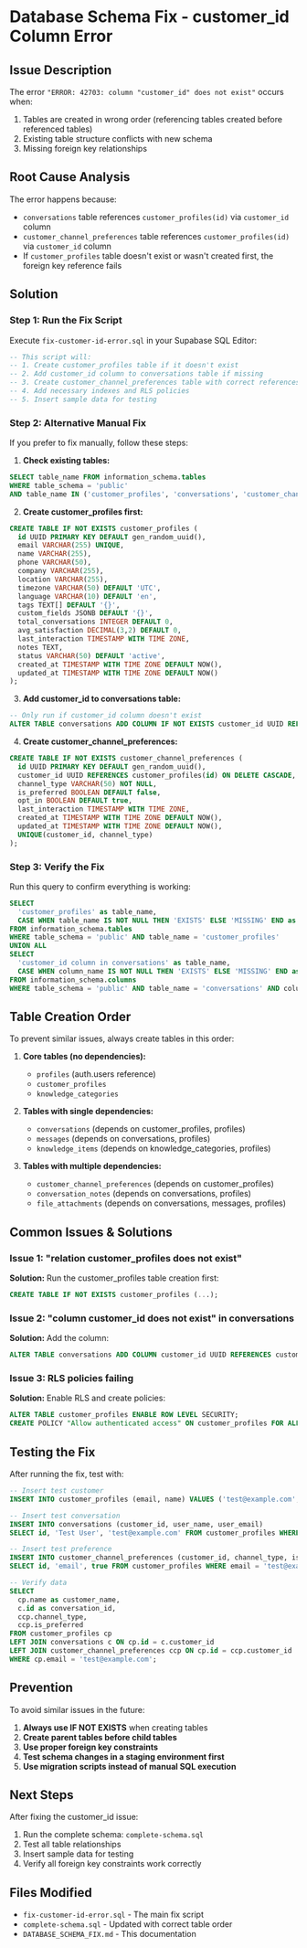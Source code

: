 # Database Schema Fix - customer_id Column Error

## Issue Description
The error `"ERROR: 42703: column "customer_id" does not exist"` occurs when:
1. Tables are created in wrong order (referencing tables created before referenced tables)
2. Existing table structure conflicts with new schema
3. Missing foreign key relationships

## Root Cause Analysis
The error happens because:
- `conversations` table references `customer_profiles(id)` via `customer_id` column
- `customer_channel_preferences` table references `customer_profiles(id)` via `customer_id` column
- If `customer_profiles` table doesn't exist or wasn't created first, the foreign key reference fails

## Solution

### Step 1: Run the Fix Script
Execute `fix-customer-id-error.sql` in your Supabase SQL Editor:

```sql
-- This script will:
-- 1. Create customer_profiles table if it doesn't exist
-- 2. Add customer_id column to conversations table if missing
-- 3. Create customer_channel_preferences table with correct references
-- 4. Add necessary indexes and RLS policies
-- 5. Insert sample data for testing
```

### Step 2: Alternative Manual Fix
If you prefer to fix manually, follow these steps:

1. **Check existing tables:**
```sql
SELECT table_name FROM information_schema.tables 
WHERE table_schema = 'public' 
AND table_name IN ('customer_profiles', 'conversations', 'customer_channel_preferences');
```

2. **Create customer_profiles first:**
```sql
CREATE TABLE IF NOT EXISTS customer_profiles (
  id UUID PRIMARY KEY DEFAULT gen_random_uuid(),
  email VARCHAR(255) UNIQUE,
  name VARCHAR(255),
  phone VARCHAR(50),
  company VARCHAR(255),
  location VARCHAR(255),
  timezone VARCHAR(50) DEFAULT 'UTC',
  language VARCHAR(10) DEFAULT 'en',
  tags TEXT[] DEFAULT '{}',
  custom_fields JSONB DEFAULT '{}',
  total_conversations INTEGER DEFAULT 0,
  avg_satisfaction DECIMAL(3,2) DEFAULT 0,
  last_interaction TIMESTAMP WITH TIME ZONE,
  notes TEXT,
  status VARCHAR(50) DEFAULT 'active',
  created_at TIMESTAMP WITH TIME ZONE DEFAULT NOW(),
  updated_at TIMESTAMP WITH TIME ZONE DEFAULT NOW()
);
```

3. **Add customer_id to conversations table:**
```sql
-- Only run if customer_id column doesn't exist
ALTER TABLE conversations ADD COLUMN IF NOT EXISTS customer_id UUID REFERENCES customer_profiles(id) ON DELETE CASCADE;
```

4. **Create customer_channel_preferences:**
```sql
CREATE TABLE IF NOT EXISTS customer_channel_preferences (
  id UUID PRIMARY KEY DEFAULT gen_random_uuid(),
  customer_id UUID REFERENCES customer_profiles(id) ON DELETE CASCADE,
  channel_type VARCHAR(50) NOT NULL,
  is_preferred BOOLEAN DEFAULT false,
  opt_in BOOLEAN DEFAULT true,
  last_interaction TIMESTAMP WITH TIME ZONE,
  created_at TIMESTAMP WITH TIME ZONE DEFAULT NOW(),
  updated_at TIMESTAMP WITH TIME ZONE DEFAULT NOW(),
  UNIQUE(customer_id, channel_type)
);
```

### Step 3: Verify the Fix
Run this query to confirm everything is working:

```sql
SELECT 
  'customer_profiles' as table_name,
  CASE WHEN table_name IS NOT NULL THEN 'EXISTS' ELSE 'MISSING' END as status
FROM information_schema.tables 
WHERE table_schema = 'public' AND table_name = 'customer_profiles'
UNION ALL
SELECT 
  'customer_id column in conversations' as table_name,
  CASE WHEN column_name IS NOT NULL THEN 'EXISTS' ELSE 'MISSING' END as status
FROM information_schema.columns
WHERE table_schema = 'public' AND table_name = 'conversations' AND column_name = 'customer_id';
```

## Table Creation Order
To prevent similar issues, always create tables in this order:

1. **Core tables (no dependencies):**
   - `profiles` (auth.users reference)
   - `customer_profiles`
   - `knowledge_categories`

2. **Tables with single dependencies:**
   - `conversations` (depends on customer_profiles, profiles)
   - `messages` (depends on conversations, profiles)
   - `knowledge_items` (depends on knowledge_categories, profiles)

3. **Tables with multiple dependencies:**
   - `customer_channel_preferences` (depends on customer_profiles)
   - `conversation_notes` (depends on conversations, profiles)
   - `file_attachments` (depends on conversations, messages, profiles)

## Common Issues & Solutions

### Issue 1: "relation customer_profiles does not exist"
**Solution:** Run the customer_profiles table creation first:
```sql
CREATE TABLE IF NOT EXISTS customer_profiles (...);
```

### Issue 2: "column customer_id does not exist" in conversations
**Solution:** Add the column:
```sql
ALTER TABLE conversations ADD COLUMN customer_id UUID REFERENCES customer_profiles(id) ON DELETE CASCADE;
```

### Issue 3: RLS policies failing
**Solution:** Enable RLS and create policies:
```sql
ALTER TABLE customer_profiles ENABLE ROW LEVEL SECURITY;
CREATE POLICY "Allow authenticated access" ON customer_profiles FOR ALL USING (auth.role() = 'authenticated');
```

## Testing the Fix
After running the fix, test with:

```sql
-- Insert test customer
INSERT INTO customer_profiles (email, name) VALUES ('test@example.com', 'Test User');

-- Insert test conversation
INSERT INTO conversations (customer_id, user_name, user_email) 
SELECT id, 'Test User', 'test@example.com' FROM customer_profiles WHERE email = 'test@example.com';

-- Insert test preference
INSERT INTO customer_channel_preferences (customer_id, channel_type, is_preferred)
SELECT id, 'email', true FROM customer_profiles WHERE email = 'test@example.com';

-- Verify data
SELECT 
  cp.name as customer_name,
  c.id as conversation_id,
  ccp.channel_type,
  ccp.is_preferred
FROM customer_profiles cp
LEFT JOIN conversations c ON cp.id = c.customer_id
LEFT JOIN customer_channel_preferences ccp ON cp.id = ccp.customer_id
WHERE cp.email = 'test@example.com';
```

## Prevention
To avoid similar issues in the future:

1. **Always use IF NOT EXISTS** when creating tables
2. **Create parent tables before child tables** 
3. **Use proper foreign key constraints**
4. **Test schema changes in a staging environment first**
5. **Use migration scripts instead of manual SQL execution**

## Next Steps
After fixing the customer_id issue:
1. Run the complete schema: `complete-schema.sql`
2. Test all table relationships
3. Insert sample data for testing
4. Verify all foreign key constraints work correctly

## Files Modified
- `fix-customer-id-error.sql` - The main fix script
- `complete-schema.sql` - Updated with correct table order
- `DATABASE_SCHEMA_FIX.md` - This documentation